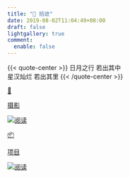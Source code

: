```yaml
---
title: "🧭 拾迹"
date: 2019-08-02T11:04:49+08:00
draft: false
lightgallery: true
comment:
  enable: false
---
```


{{< quote-center >}}
日月之行 若出其中<br>
星汉灿烂 若出其里
{{< /quote-center >}}

<div class="subpage-box">
  <div class="subpage-box-cover">
    <a href="https://blog.ralvines.top/time/photo" data-pjax-state="">
      <p class="image-hyper">📸</p>
      <p class="image-caption">摄影</p>
      <img alt="阅读" data-src="" src="https://z1.ax1x.com/2023/10/23/piAW5eH.png" data-loaded="true">
    </a>
  </div>
  <div class="subpage-box-cover">
    <a href="https://blog.ralvines.top/time/project" data-pjax-state="">
      <p class="image-hyper">📦</p>
      <p class="image-caption">项目</p>
      <img alt="阅读" data-src="" src="https://z1.ax1x.com/2023/10/24/piEsjk6.png" data-loaded="true">
    </a>
  </div>
</div>
